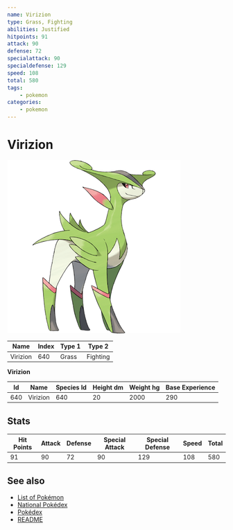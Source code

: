 ```yaml
---
name: Virizion
type: Grass, Fighting
abilities: Justified
hitpoints: 91
attack: 90
defense: 72
specialattack: 90
specialdefense: 129
speed: 108
total: 580
tags:
    - pokemon
categories:
    - pokemon
---
```


# Virizion


![Virizion](images/640.png)

| **Name** | **Index** | **Type 1** | **Type 2** |
|----|----|----|----|
| Virizion | 640 | Grass | Fighting  |

**Virizion** 




| **Id** | **Name** | **Species Id** | **Height dm** | **Weight hg** | **Base Experience** |
|--------|----------|----------------|------------|------------|---------------------|
| 640 | Virizion | 640 | 20 | 2000 | 290 |



## Stats

| **Hit Points** | **Attack** | **Defense** | **Special Attack** | **Special Defense** | **Speed** | **Total** |
|----------------|------------|-------------|--------------------|---------------------|-----------|-----------|
| 91 | 90 | 72 | 90 | 129 | 108 | 580 |

## See also

- [List of Pokémon](../pokemon.md)
- [National Pokédex](../national_pokedex.md)
- [Pokédex](../pokedex.md)
- [README](../README.md)
